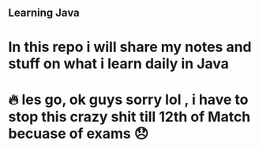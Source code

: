 ## Learning Java

# In this repo i will share my notes and stuff on what i learn daily in Java

# 🔥 les go, ok guys sorry lol , i have to stop this crazy shit till 12th of Match becuase of exams 😞
